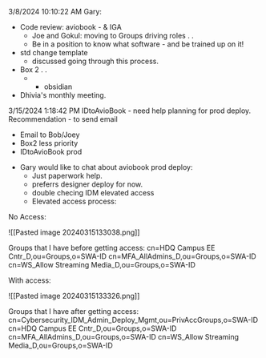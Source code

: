 3/8/2024 10:10:22 AM
Gary:
 - Code review: aviobook - & IGA
   - Joe and Gokul: moving to Groups driving roles . .
   - Be in a position to know what software - and be trained up on it!
 - std change template
   - discussed going through this process.
 - Box 2 . .
   - - obsidian
 - Dhivia's monthly meeting.

3/15/2024 1:18:42 PM
IDtoAvioBook - need help planning for prod deploy.
Recommendation - to send email
* Email to Bob/Joey
* Box2 less priority
* IDtoAvioBook prod

 - Gary would like to chat about aviobook prod deploy:
	 - Just paperwork help.
	 - preferrs designer deploy for now.
	 - double checing IDM elevated access
	 - Elevated access process:

No Access:

![[Pasted image 20240315133038.png]]

Groups that I have before getting access:
	cn=HDQ Campus EE Cntr_D,ou=Groups,o=SWA-ID
	cn=MFA_AllAdmins_D,ou=Groups,o=SWA-ID
	cn=WS_Allow Streaming Media_D,ou=Groups,o=SWA-ID


With access:

![[Pasted image 20240315133326.png]]

Groups that I have after getting access:
	cn=Cybersecurity_IDM_Admin_Deploy_Mgmt,ou=PrivAccGroups,o=SWA-ID
	cn=HDQ Campus EE Cntr_D,ou=Groups,o=SWA-ID
	cn=MFA_AllAdmins_D,ou=Groups,o=SWA-ID
	cn=WS_Allow Streaming Media_D,ou=Groups,o=SWA-ID

